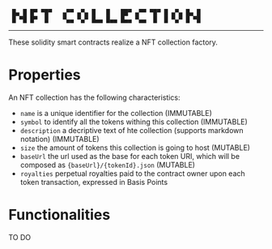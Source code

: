```
 █▄ █ █▀ ▀█▀   ▄▀▀ ▄▀▄ █   █   ██▀ ▄▀▀ ▀█▀ █ ▄▀▄ █▄ █
 █ ▀█ █▀  █    ▀▄▄ ▀▄▀ █▄▄ █▄▄ █▄▄ ▀▄▄  █  █ ▀▄▀ █ ▀█
```
---

These solidity smart contracts realize a NFT collection factory.

# Properties

An NFT collection has the following characteristics:

* `name` is a unique identifier for the collection (IMMUTABLE)
* `symbol` to identify all the tokens withing this collection (IMMUTABLE)
* `description` a decriptive text of hte collection (supports markdown notation) (IMMUTABLE)
* `size` the amount of tokens this collection is going to host (MUTABLE)
* `baseUrl` the url used as the base for each token URI, which will be composed as `{baseUrl}/{tokenId}.json` (MUTABLE)
* `royalties` perpetual royalties paid to the contract owner upon each token transaction, expressed in Basis Points

# Functionalities

TO DO